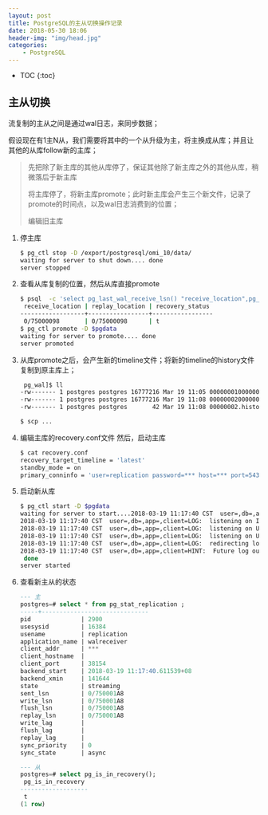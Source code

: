 ```yaml
---
layout: post
title: PostgreSQL的主从切换操作记录
date: 2018-05-30 18:06
header-img: "img/head.jpg"
categories: 
    - PostgreSQL
---
```


* TOC
{:toc}

## 主从切换

流复制的主从之间是通过wal日志，来同步数据；

假设现在有1主N从，我们需要将其中的一个从升级为主，将主换成从库；并且让其他的从库follow新的主库；

> 先把除了新主库的其他从库停了，保证其他除了新主库之外的其他从库，稍微落后于新主库
>
> 将主库停了，将新主库promote；此时新主库会产生三个新文件，记录了promote的时间点，以及wal日志消费到的位置；
>
> 编辑旧主库

1. 停主库

   ```bash
   $ pg_ctl stop -D /export/postgresql/omi_10/data/
   waiting for server to shut down.... done
   server stopped
   ```

2. 查看从库复制的位置，然后从库直接promote

   ```bash
   $ psql  -c 'select pg_last_wal_receive_lsn() "receive_location",pg_last_wal_replay_lsn() "replay_location",pg_is_in_recovery() "recovery_status";'
    receive_location | replay_location | recovery_status
   ------------------+-----------------+-----------------
    0/75000098       | 0/75000098      | t 
   $ pg_ctl promote -D $pgdata
   waiting for server to promote.... done
   server promoted
   ```


3. 从库promote之后，会产生新的timeline文件；将新的timeline的history文件复制到原主库上；

   ```bash
    pg_wal]$ ll
   -rw------- 1 postgres postgres 16777216 Mar 19 11:05 000000010000000000000075.partial
   -rw------- 1 postgres postgres 16777216 Mar 19 11:08 000000020000000000000075
   -rw------- 1 postgres postgres       42 Mar 19 11:08 00000002.history

   $ scp ...
   ```

4. 编辑主库的recovery.conf文件 然后，启动主库

   ```bash
   $ cat recovery.conf
   recovery_target_timeline = 'latest'
   standby_mode = on
   primary_conninfo = 'user=replication password=*** host=*** port=5432 sslmode=prefer sslcompression=1 krbsrvname=postgres target_session_attrs=any'
   ```

5. 启动新从库

   ```bash
   $ pg_ctl start -D $pgdata
   waiting for server to start....2018-03-19 11:17:40 CST  user=,db=,app=,client=LOG:  listening on IPv4 address "0.0.0.0", port 5432
   2018-03-19 11:17:40 CST  user=,db=,app=,client=LOG:  listening on IPv6 address "::", port 5432
   2018-03-19 11:17:40 CST  user=,db=,app=,client=LOG:  listening on Unix socket "/var/run/postgresql/.s.PGSQL.5432"
   2018-03-19 11:17:40 CST  user=,db=,app=,client=LOG:  listening on Unix socket "/tmp/.s.PGSQL.5432"
   2018-03-19 11:17:40 CST  user=,db=,app=,client=LOG:  redirecting log output to logging collector process
   2018-03-19 11:17:40 CST  user=,db=,app=,client=HINT:  Future log output will appear in directory "log".
    done
   server started
   ```

6. 查看新主从的状态

   ```SQl
   --- 主
   postgres=# select * from pg_stat_replication ;
   -----+------------------------------
   pid              | 2900
   usesysid         | 16384
   usename          | replication
   application_name | walreceiver
   client_addr      | ***
   client_hostname  |
   client_port      | 38154
   backend_start    | 2018-03-19 11:17:40.611539+08
   backend_xmin     | 141644
   state            | streaming
   sent_lsn         | 0/750001A8
   write_lsn        | 0/750001A8
   flush_lsn        | 0/750001A8
   replay_lsn       | 0/750001A8
   write_lag        |
   flush_lag        |
   replay_lag       |
   sync_priority    | 0
   sync_state       | async

   --- 从
   postgres=# select pg_is_in_recovery();
    pg_is_in_recovery
   -------------------
    t
   (1 row)
   ```
